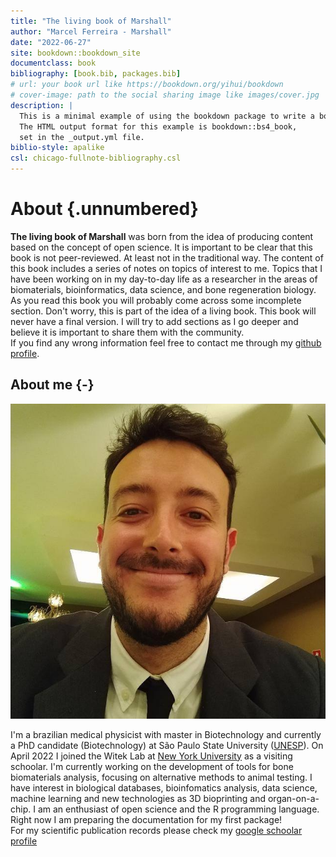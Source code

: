 ```yaml
---
title: "The living book of Marshall"
author: "Marcel Ferreira - Marshall"
date: "2022-06-27"
site: bookdown::bookdown_site
documentclass: book
bibliography: [book.bib, packages.bib]
# url: your book url like https://bookdown.org/yihui/bookdown
# cover-image: path to the social sharing image like images/cover.jpg
description: |
  This is a minimal example of using the bookdown package to write a book.
  The HTML output format for this example is bookdown::bs4_book,
  set in the _output.yml file.
biblio-style: apalike
csl: chicago-fullnote-bibliography.csl
---
```


# About {.unnumbered}

**The living book of Marshall** was born from the idea of producing content based on the concept of open science. It is important to be clear that this book is not peer-reviewed. At least not in the traditional way. The content of this book includes a series of notes on topics of interest to me. Topics that I have been working on in my day-to-day life as a researcher in the areas of biomaterials, bioinformatics, data science, and bone regeneration biology.\
As you read this book you will probably come across some incomplete section. Don't worry, this is part of the idea of a living book. This book will never have a final version. I will try to add sections as I go deeper and believe it is important to share them with the community.\
If you find any wrong information feel free to contact me through my [github profile](https://github.com/marceelrf#-ask-me-anything).

## About me {-}

![It's mee!](images/marshall.jpg)

I'm a brazilian medical physicist with master in Biotechnology and currently a PhD candidate (Biotechnology) at São Paulo State University ([UNESP](https://unesp.br/)). On April 2022 I joined the Witek Lab at [New York University](https://www.nyu.edu/) as a visiting schoolar. I'm currently working on the development of tools for bone biomaterials analysis, focusing on alternative methods to animal testing. I have interest in biological databases, bioinfomatics analysis, data science, machine learning and new technologies as 3D bioprinting and organ-on-a-chip. I am an enthusiast of open science and the R programming language. Right now I am preparing the documentation for my first package!\
For my scientific publication records please check my [google schoolar profile](https://scholar.google.com.br/citations?user=lS42GYwAAAAJ&hl=pt-BR)



